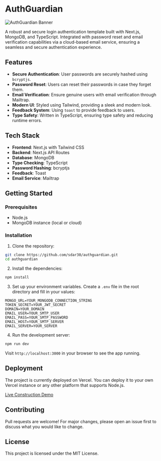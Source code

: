 # AuthGuardian

![AuthGuardian Banner](https://images.vexels.com/media/users/3/142807/isolated/lists/b365e270983e25588edff94919bb3d76-shield-emblem.png)

A robust and secure login authentication template built with Next.js, MongoDB, and TypeScript. Integrated with password reset and email verification capabilities via a cloud-based email service, ensuring a seamless and secure authentication experience.

## Features

- **Secure Authentication**: User passwords are securely hashed using `bcryptjs`.
- **Password Reset**: Users can reset their passwords in case they forget them.
- **Email Verification**: Ensure genuine users with email verification through Mailtrap.
- **Modern UI**: Styled using Tailwind, providing a sleek and modern look.
- **Feedback System**: Using `toast` to provide feedback to users.
- **Type Safety**: Written in TypeScript, ensuring type safety and reducing runtime errors.

## Tech Stack

- **Frontend**: Next.js with Tailwind CSS
- **Backend**: Next.js API Routes
- **Database**: MongoDB
- **Type Checking**: TypeScript
- **Password Hashing**: bcryptjs
- **Feedback**: Toast
- **Email Service**: Mailtrap

## Getting Started

### Prerequisites

- Node.js
- MongoDB instance (local or cloud)

### Installation

1. Clone the repository:

```bash
git clone https://github.com/sdar30/authguardian.git
cd authguardian
```

2. Install the dependencies:

```bash
npm install
```

3. Set up your environment variables. Create a `.env` file in the root directory and fill in your values:

```
MONGO_URL=YOUR_MONGODB_CONNECTION_STRING
TOKEN_SECRET=YOUR_JWT_SECRET
DOMAIN=YOUR_DOMAIN
EMAIL_USER=YOUR_SMTP_USER
EMAIL_PASS=YOUR_SMTP_PASSWORD
EMAIL_HOST=YOUR_SMTP_SERVER
EMAIL_SERVER=YOUR_SERVER
```

4. Run the development server:

```bash
npm run dev
```

Visit `http://localhost:3000` in your browser to see the app running.

## Deployment

The project is currently deployed on Vercel. You can deploy it to your own Vercel instance or any other platform that supports Node.js. 

[Live Construction Demo](https://authguardian.vercel.app/)

## Contributing

Pull requests are welcome! For major changes, please open an issue first to discuss what you would like to change.

## License

This project is licensed under the MIT License.

